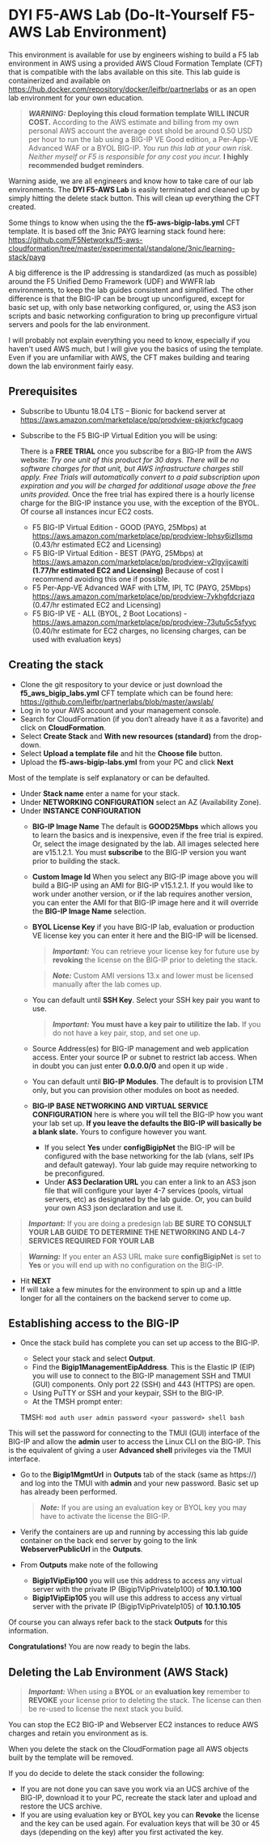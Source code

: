 **DYI F5-AWS Lab** (Do-It-Yourself F5-AWS Lab Environment)
==========================================================
This environment is available for use by engineers wishing to build a F5 lab environment in AWS using a provided AWS Cloud Formation Template (CFT) that is compatible with the labs available on this site.  This lab guide is containerized and available on https://hub.docker.com/repository/docker/leifbr/partnerlabs or as an open lab environment for your own education.

> **_WARNING:_** **Deploying this cloud formation template WILL INCUR COST.** According to the AWS estimate and billing from my own personal AWS account the average cost shold be around 0.50 USD per hour to run the lab using a BIG-IP VE Good edition, a Per-App-VE Advanced WAF or a BYOL BIG-IP.  *You run this lab at your own risk. Neither myself or F5 is responsible for any cost you incur.* **I highly recommended budget reminders**. 

Warning aside, we are all engineers and know how to take care of our lab environments.  The **DYI F5-AWS Lab** is easily terminated and cleaned up by simply hitting the delete stack button.  This will clean up everything the CFT created.

Some things to know when using the the **f5-aws-bigip-labs.yml** CFT template.  It is based off the 3nic PAYG learning stack found here: https://github.com/F5Networks/f5-aws-cloudformation/tree/master/experimental/standalone/3nic/learning-stack/payg

A big difference is the IP addressing is standardized (as much as possible) around the F5 Unified Demo Framework (UDF) and WWFR lab environments, to keep the lab guides consistent and simplified.  The other difference is that the BIG-IP can be brougt up unconfigured, except for basic set up, with only base networking configured, or, using the AS3 json scripts and basic networking configuration to bring up preconfigure virtual servers and pools for the lab environment.

I will probably not explain everything you need to know, especially if you haven't used AWS much, but I will give you the basics of using the template.  Even if you are unfamiliar with AWS, the CFT makes building and tearing down the lab environment fairly easy.

Prerequisites
-------------
- Subscribe to Ubuntu 18.04 LTS – Bionic for backend server at https://aws.amazon.com/marketplace/pp/prodview-pkjqrkcfgcaog
- Subscribe to the F5 BIG-IP Virtual Edition you will be using:

   There is a **FREE TRIAL** once you subscribe for a BIG-IP from the AWS website:
   *Try one unit of this product for 30 days. There will be no software charges for that unit, but AWS infrastructure charges still apply. Free Trials will automatically convert to a paid subscription upon expiration and you will be charged for additional usage above the free units provided.*  Once the free trial has expired there is a hourly license charge for the BIG-IP instance you use, with the exception of the BYOL. Of course all instances incur EC2 costs.

   - F5 BIG-IP Virtual Edition - GOOD (PAYG, 25Mbps) at https://aws.amazon.com/marketplace/pp/prodview-lphsy6izllsmq (0.43/hr estimated EC2 and Licensing)
   - F5 BIG-IP Virtual Edition - BEST (PAYG, 25Mbps) at https://aws.amazon.com/marketplace/pp/prodview-v2lgyijcawiti **(1.77/hr estimated EC2 and Licensing)** Because of cost I recommend avoiding this one if possible.
   - F5 Per-App-VE Advanced WAF with LTM, IPI, TC (PAYG, 25Mbps) https://aws.amazon.com/marketplace/pp/prodview-7ykhgfdcrjazq (0.47/hr estimated EC2 and Licensing)
   - F5 BIG-IP VE - ALL (BYOL, 2 Boot Locations) - https://aws.amazon.com/marketplace/pp/prodview-73utu5c5sfyyc (0.40/hr estimate for EC2 charges, no licensing charges, can be used with evaluation keys)

Creating the stack
------------------

- Clone the git respository to your device or just download the **f5_aws_bigip_labs.yml** CFT template which can be found here: https://github.com/leifbr/partnerlabs/blob/master/awslab/
- Log in to your AWS account and your management console.
- Search for CloudFormation (if you don’t already have it as a favorite) and click on **CloudFormation**.
- Select **Create Stack** and **With new resources (standard)** from the drop-down.
- Select **Upload a template file** and hit the **Choose file** button.
- Upload the **f5-aws-bigip-labs.yml** from your PC and click **Next**
  
Most of the template is self explanatory or can be defaulted.

- Under **Stack name** enter a name for your stack.
- Under **NETWORKING CONFIGURATION** select an AZ (Availability Zone).
- Under **INSTANCE CONFIGURATION**
   - **BIG-IP Image Name** The default is **GOOD25Mbps** which allows you to learn the basics and is inexpensive, even if the free trial is expired. Or, select the image designated by the lab. All images selected here are v15.1.2.1. You must **subscribe** to the BIG-IP version you want prior to building the stack.
   - **Custom Image Id** When you select any BIG-IP image above you will build a BIG-IP using an AMI for BIG-IP v15.1.2.1.  If you would like to work under another version, or if the lab requires another version, you can enter the AMI for that BIG-IP image here and it will override the **BIG-IP Image Name** selection.
   - **BYOL License Key** if you have BIG-IP lab, evaluation or production VE license key you can enter it here and the BIG-IP will be licensed.
  
      > **_Important:_** You can retrieve your license key for future use by **revoking** the license on the BIG-IP prior to deleting the stack.

      > **_Note:_** Custom AMI versions 13.x and lower must be licensed manually after the lab comes up.

   - You can default until **SSH Key**.  Select your SSH key pair you want to use. 

      > **_Important:_** **You must have a key pair to utilitize the lab.**  If you do not have a key pair, stop, and set one up.

   - Source Address(es) for BIG-IP management and web application access. Enter your source IP or subnet to restrict lab access.  When in doubt you can just enter **0.0.0.0/0** and open it up wide .
   - You can default until **BIG-IP Modules**.  The default is to provision LTM only, but you can provision other modules on boot as needed.
   
   - **BIG-IP BASE NETWORKING AND VIRTUAL SERVICE CONFIGURATION** here is where you will tell the BIG-IP how you want your lab set up. **If you leave the defaults the BIG-IP will basically be a blank slate.**  Yours to configure however you want.
      - If you select **Yes** under **configBigipNet** the BIG-IP will be configured with the base networking for the lab (vlans, self IPs and default gateway).  Your lab guide may require networking to be preconfigured.
      - Under **AS3 Declaration URL** you can enter a link to an AS3 json file that will configure your layer 4-7 services (pools, virtual servers, etc) as designated by the lab guide. Or, you can build your own AS3 json declaration and use it.

> **_Important:_**
         If you are doing a predesign lab **BE SURE TO CONSULT YOUR LAB GUIDE TO DETERMINE THE NETWORKING AND L4-7 SERVICES REQUIRED FOR YOUR LAB**

  > **_Warning:_**
         If you enter an AS3 URL make sure **configBigipNet** is set to **Yes** or you will end up with no configuration on the BIG-IP.

- Hit **NEXT** 
- If will take a few minutes for the environment to spin up and a little longer for all the containers on the backend server to come up.

Establishing access to the BIG-IP
---------------------------------

- Once the stack build has complete you can set up access to the BIG-IP.
   - Select your stack and select **Output**.
   - Find the **Bigip1ManagementEipAddress**. This is the Elastic IP (EIP) you will use to connect to the BIG-IP management SSH and TMUI (GUI) components.  Only port 22 (SSH) and 443 (HTTPS) are open.
   - Using PuTTY or SSH and your keypair, SSH to the BIG-IP.
   - At the TMSH prompt enter:

  TMSH: 
`
mod auth user admin password <your password> shell bash
`

This will set the password for connecting to the TMUI (GUI) interface of the BIG-IP and allow the **admin** user to access the Linux CLI on the BIG-IP. This is the equivalent of giving a user **Advanced shell** privileges via the TMUI interface.

- Go to the **Bigip1MgmtUrl** in **Outputs** tab of the stack (same as https://<Bigip1ManagementEipAddress>) and log into the TMUI with **admin** and your new password.  Basic set up has already been performed.

  > **_Note:_**
   If you are using an evaluation key or BYOL key you may have to activate the license the BIG-IP.

- Verify the containers are up and running by accessing this lab guide container on the back end server by going to the link **WebserverPublicUrl** in the **Outputs**.
- From **Outputs** make note of the following
   - **Bigip1VipEip100** you will use this address to access any virtual server with the private IP (Bigip1VipPrivateIp100) of **10.1.10.100**
   - **Bigip1VipEip105** you will use this address to access any virtual server with the private IP (Bigip1VipPrivateIp105) of **10.1.10.105**

Of course you can always refer back to the stack **Outputs** for this information.

**Congratulations!**  You are now ready to begin the labs.

Deleting the Lab Environment (AWS Stack)
----------------------------------------
> **_Important:_**
   When using a **BYOL** or an **evaluation key** remember to **REVOKE** your license prior to deleting the stack.  The license can then be re-used to license the next stack you build.

You can stop the EC2 BIG-IP and Webserver EC2 instances to reduce AWS charges and retain you environment as is.

When you delete the stack on the CloudFormation page all AWS objects built by the template will be removed.

If you do decide to delete the stack consider the following:

- If you are not done you can save you work via an UCS archive of the BIG-IP, download it to your PC, recreate the stack later and upload and restore the UCS archive.
- If you are using evaluation key or BYOL key you can **Revoke** the license and the key can be used again.  For evaluation keys that will be 30 or 45 days (depending on the key) after you first activated the key.
